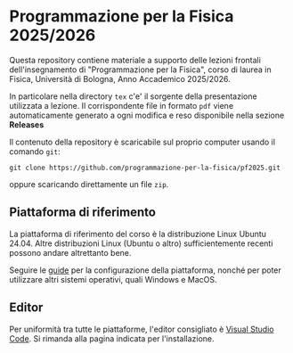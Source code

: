 # Programmazione per la Fisica 2025/2026

Questa repository contiene materiale a supporto delle lezioni frontali
dell'insegnamento di "Programmazione per la Fisica", corso di laurea in Fisica,
Università di Bologna, Anno Accademico 2025/2026.

In particolare nella directory `tex` c'e' il sorgente della presentazione
utilizzata a lezione. Il corrispondente file in formato `pdf` viene
automaticamente generato a ogni modifica e reso disponibile nella sezione
**Releases**

Il contenuto della repository è scaricabile sul proprio computer usando il
comando `git`:

```shell
git clone https://github.com/programmazione-per-la-fisica/pf2025.git
```

oppure scaricando direttamente un file `zip`.

## Piattaforma di riferimento

La piattaforma di riferimento del corso è la distribuzione Linux Ubuntu 24.04.
Altre distribuzioni Linux (Ubuntu o altro) sufficientemente recenti possono
andare altrettanto bene.

Seguire le [guide](https://github.com/programmazione-per-la-fisica/howto) per la
configurazione della piattaforma, nonché per poter utilizzare altri sistemi
operativi, quali Windows e MacOS.

## Editor

Per uniformità tra tutte le piattaforme, l'editor consigliato è [Visual Studio
Code](https://code.visualstudio.com/). Si rimanda alla pagina indicata per
l'installazione.
